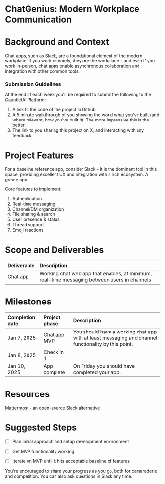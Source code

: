 # ChatGenius: Modern Workplace Communication

# Background and Context

Chat apps, such as Slack, are a foundational element of the modern workplace. If you work remotely, they *are* the workplace - and even if you work in-person, chat apps enable asynchronous collaboration and integration with other common tools.

### Submission Guidelines

At the end of each week you'll be required to submit the following to the GauntletAI Platform:

1. A link to the code of the project in Github  
2. A 5 minute walkthrough of you showing the world what you've built (and where relevant, how you've built it). The more impressive this is the better.  
3. The link to you sharing this project on X, and interacting with any feedback.

# Project Features

For a baseline reference app, consider Slack - it is the dominant tool in this space, providing excellent UX and integration with a rich ecosystem. A greate app

Core features to implement:

1. Authentication  
2. Real-time messaging  
3. Channel/DM organization  
4. File sharing & search  
5. User presence & status  
6. Thread support  
7. Emoji reactions

# Scope and Deliverables

| Deliverable | Description |
| :---- | :---- |
| Chat app | Working chat web app that enables, at minimum, real-time messaging between users in channels |

# Milestones

| Completion date | Project phase | Description |
| :---- | :---- | :---- |
| Jan 7, 2025 | Chat app MVP | You should have a working chat app with at least messaging and channel functionality by this point. |
| Jan 8, 2025 | Check in 1 |  |
| Jan 10, 2025 | App complete | On Friday you should have completed your app. |

# Resources

[Mattermost](https://github.com/mattermost/mattermost) - an open-source Slack alternative

# Suggested Steps

- [ ] Plan initial approach and setup development environment

- [ ] Get MVP functionality working

- [ ] Iterate on MVP until it hits acceptable baseline of features

You're encouraged to share your progress as you go, both for camaraderie and competition. You can also ask questions in Slack any time. 